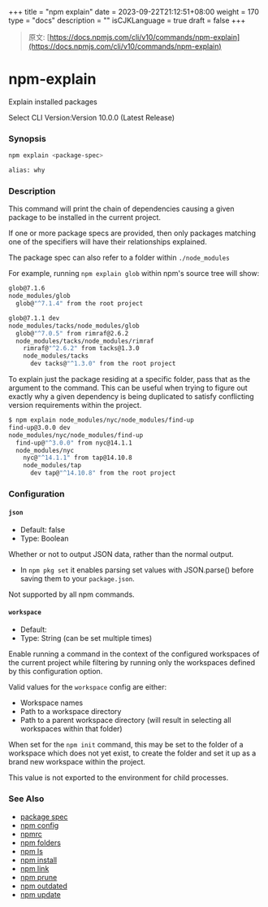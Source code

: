 +++
title = "npm explain"
date = 2023-09-22T21:12:51+08:00
weight = 170
type = "docs"
description = ""
isCJKLanguage = true
draft = false
+++

> 原文: [https://docs.npmjs.com/cli/v10/commands/npm-explain](https://docs.npmjs.com/cli/v10/commands/npm-explain)

# npm-explain

Explain installed packages

Select CLI Version:Version 10.0.0 (Latest Release)

### Synopsis



```bash
npm explain <package-spec>

alias: why
```

### Description

This command will print the chain of dependencies causing a given package to be installed in the current project.

If one or more package specs are provided, then only packages matching one of the specifiers will have their relationships explained.

The package spec can also refer to a folder within `./node_modules`

For example, running `npm explain glob` within npm's source tree will show:



```bash
glob@7.1.6
node_modules/glob
  glob@"^7.1.4" from the root project

glob@7.1.1 dev
node_modules/tacks/node_modules/glob
  glob@"^7.0.5" from rimraf@2.6.2
  node_modules/tacks/node_modules/rimraf
    rimraf@"^2.6.2" from tacks@1.3.0
    node_modules/tacks
      dev tacks@"^1.3.0" from the root project
```

To explain just the package residing at a specific folder, pass that as the argument to the command. This can be useful when trying to figure out exactly why a given dependency is being duplicated to satisfy conflicting version requirements within the project.



```bash
$ npm explain node_modules/nyc/node_modules/find-up
find-up@3.0.0 dev
node_modules/nyc/node_modules/find-up
  find-up@"^3.0.0" from nyc@14.1.1
  node_modules/nyc
    nyc@"^14.1.1" from tap@14.10.8
    node_modules/tap
      dev tap@"^14.10.8" from the root project
```

### Configuration

#### `json`

- Default: false
- Type: Boolean

Whether or not to output JSON data, rather than the normal output.

- In `npm pkg set` it enables parsing set values with JSON.parse() before saving them to your `package.json`.

Not supported by all npm commands.

#### `workspace`

- Default:
- Type: String (can be set multiple times)

Enable running a command in the context of the configured workspaces of the current project while filtering by running only the workspaces defined by this configuration option.

Valid values for the `workspace` config are either:

- Workspace names
- Path to a workspace directory
- Path to a parent workspace directory (will result in selecting all workspaces within that folder)

When set for the `npm init` command, this may be set to the folder of a workspace which does not yet exist, to create the folder and set it up as a brand new workspace within the project.

This value is not exported to the environment for child processes.

### See Also

- [package spec](https://docs.npmjs.com/cli/v10/using-npm/package-spec)
- [npm config](https://docs.npmjs.com/cli/v10/commands/npm-config)
- [npmrc](https://docs.npmjs.com/cli/v10/configuring-npm/npmrc)
- [npm folders](https://docs.npmjs.com/cli/v10/configuring-npm/folders)
- [npm ls](https://docs.npmjs.com/cli/v10/commands/npm-ls)
- [npm install](https://docs.npmjs.com/cli/v10/commands/npm-install)
- [npm link](https://docs.npmjs.com/cli/v10/commands/npm-link)
- [npm prune](https://docs.npmjs.com/cli/v10/commands/npm-prune)
- [npm outdated](https://docs.npmjs.com/cli/v10/commands/npm-outdated)
- [npm update](https://docs.npmjs.com/cli/v10/commands/npm-update)
